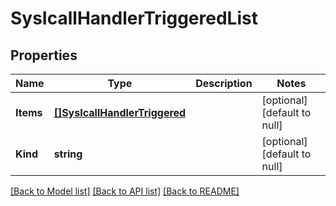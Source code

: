 # SysIcallHandlerTriggeredList

## Properties
Name | Type | Description | Notes
------------ | ------------- | ------------- | -------------
**Items** | [**[]SysIcallHandlerTriggered**](sys_icall_handler_triggered.md) |  | [optional] [default to null]
**Kind** | **string** |  | [optional] [default to null]

[[Back to Model list]](../README.md#documentation-for-models) [[Back to API list]](../README.md#documentation-for-api-endpoints) [[Back to README]](../README.md)


